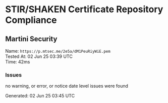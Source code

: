 # STIR/SHAKEN Certificate Repository Compliance

## Martini Security

Name: `https://p.mtsec.me/2e5a/dM1PeuRiyWiE.pem`\
Tested At: 02 Jun 25 03:39 UTC\
Time: 42ms

### Issues

no warning, or error, or notice date level issues were found

Generated: 02 Jun 25 03:45 UTC